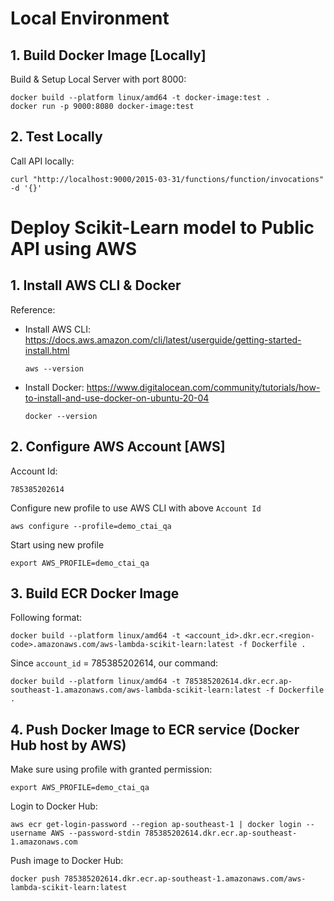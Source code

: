 # Local Environment

## 1. Build Docker Image [Locally]

Build & Setup Local Server with port 8000:

```
docker build --platform linux/amd64 -t docker-image:test .
docker run -p 9000:8080 docker-image:test
```

## 2. Test Locally

Call API locally:

```
curl "http://localhost:9000/2015-03-31/functions/function/invocations" -d '{}'
```

# Deploy Scikit-Learn model to Public API using AWS

## 1. Install AWS CLI & Docker

Reference:

+ Install AWS CLI: https://docs.aws.amazon.com/cli/latest/userguide/getting-started-install.html
  ```
  aws --version
  ```
+ Install Docker: https://www.digitalocean.com/community/tutorials/how-to-install-and-use-docker-on-ubuntu-20-04
  ```
  docker --version
  ```



## 2. Configure AWS Account [AWS]

Account Id:

```
785385202614
```

Configure new profile to use AWS CLI with above `Account Id`

```
aws configure --profile=demo_ctai_qa
```

Start using new profile

```
export AWS_PROFILE=demo_ctai_qa
```

## 3. Build ECR Docker Image 

Following format:

```
docker build --platform linux/amd64 -t <account_id>.dkr.ecr.<region-code>.amazonaws.com/aws-lambda-scikit-learn:latest -f Dockerfile .
```


Since `account_id` =  785385202614, our command:

```
docker build --platform linux/amd64 -t 785385202614.dkr.ecr.ap-southeast-1.amazonaws.com/aws-lambda-scikit-learn:latest -f Dockerfile .
```


## 4. Push Docker Image to ECR service (Docker Hub host by AWS)

Make sure using profile with granted permission:

```
export AWS_PROFILE=demo_ctai_qa

```


Login to Docker Hub:

```
aws ecr get-login-password --region ap-southeast-1 | docker login --username AWS --password-stdin 785385202614.dkr.ecr.ap-southeast-1.amazonaws.com
```


Push image to Docker Hub:

```
docker push 785385202614.dkr.ecr.ap-southeast-1.amazonaws.com/aws-lambda-scikit-learn:latest
```

